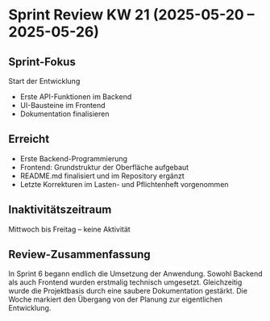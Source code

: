 # Sprint Review KW 21 (2025-05-20 – 2025-05-26)

## Sprint-Fokus
Start der Entwicklung
- Erste API-Funktionen im Backend
- UI-Bausteine im Frontend
- Dokumentation finalisieren

## Erreicht
- Erste Backend-Programmierung
- Frontend: Grundstruktur der Oberfläche aufgebaut
- README.md finalisiert und im Repository ergänzt
- Letzte Korrekturen im Lasten- und Pflichtenheft vorgenommen

## Inaktivitätszeitraum
Mittwoch bis Freitag – keine Aktivität

## Review-Zusammenfassung
In Sprint 6 begann endlich die Umsetzung der Anwendung. Sowohl Backend als auch Frontend wurden erstmalig technisch umgesetzt. Gleichzeitig wurde die Projektbasis durch eine saubere Dokumentation gestärkt. Die Woche markiert den Übergang von der Planung zur eigentlichen Entwicklung.
